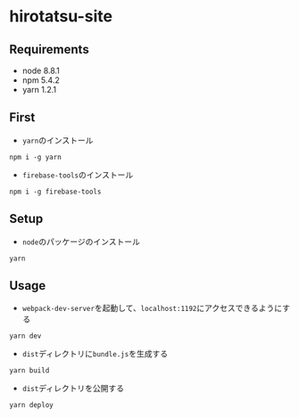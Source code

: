 hirotatsu-site
==================

## Requirements
- node 8.8.1
- npm 5.4.2
- yarn 1.2.1


## First
- `yarn`のインストール

```
npm i -g yarn
```

- `firebase-tools`のインストール

```
npm i -g firebase-tools
```


## Setup
- `node`のパッケージのインストール

```
yarn
```


## Usage
- `webpack-dev-server`を起動して、`localhost:1192`にアクセスできるようにする

```
yarn dev
```

- `dist`ディレクトリに`bundle.js`を生成する

```
yarn build
```

- `dist`ディレクトリを公開する

```
yarn deploy
```
